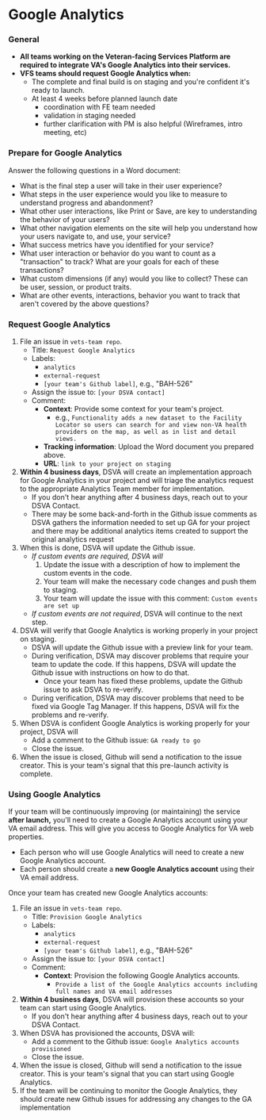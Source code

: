 # Google Analytics

### General

* **All teams working on the Veteran-facing Services Platform are required to integrate VA's Google Analytics into their services.**
* **VFS teams should request Google Analytics when:**
  * The complete and final build is on staging and you're confident it's ready to launch.
  * At least 4 weeks before planned launch date
    - coordination with FE team needed
    - validation in staging needed
    - further clarification with PM is also helpful (Wireframes, intro meeting, etc)

### Prepare for Google Analytics

Answer the following questions in a Word document:

* What is the final step a user will take in their user experience?
* What steps in the user experience would you like to measure to understand progress and abandonment?
* What other user interactions, like Print or Save, are key to understanding the behavior of your users?
* What other navigation elements on the site will help you understand how your users navigate to, and use, your service?
* What success metrics have you identified for your service?
* What user interaction or behavior do you want to count as a "transaction" to track? What are your goals for each of these transactions?
* What custom dimensions (if any) would you like to collect? These can be user, session, or product traits.
* What are other events, interactions, behavior you want to track that aren't covered by the above questions?

### Request Google Analytics

1. File an issue in ```vets-team repo```.
    * Title: ```Request Google Analytics```
    * Labels:
      * ```analytics```
      * ```external-request```
      * ```[your team's Github label]```, e.g., "BAH-526"
    * Assign the issue to: ```[your DSVA contact]```
    * Comment:
      * **Context**: Provide some context for your team's project.
        * e.g., ```Functionality adds a new dataset to the Facility Locator so users can search for and view non-VA health providers on the map, as well as in list and detail views.```
      * **Tracking information**: Upload the Word document you prepared above.
      * **URL**: ```link to your project on staging```
1. **Within 4 business days**, DSVA will create an implementation approach for Google Analytics in your project and will triage the analytics request to the appropriate Analytics Team member for implementation.
    * If you don't hear anything after 4 business days, reach out to your DSVA Contact.
    * There may be some back-and-forth in the Github issue comments as DSVA gathers the information needed to set up GA for your project and there may be additional analytics items created to support the original analytics request
1. When this is done, DSVA will update the Github issue.
    * *If custom events are required, DSVA will*
      1. Update the issue with a description of how to implement the custom events in the code.
      1. Your team will make the necessary code changes and push them to staging.
      1. Your team will update the issue with this comment: ```Custom events are set up```
    * *If custom events are not required*, DSVA will continue to the next step.
1. DSVA will verify that Google Analytics is working properly in your project on staging.
    * DSVA will update the Github issue with a preview link for your team.
    * During verification, DSVA may discover problems that require your team to update the code. If this happens, DSVA will update the Github issue with instructions on how to do that.
      * Once your team has fixed these problems, update the Github issue to ask DSVA to re-verify.
    * During verification, DSVA may discover problems that need to be fixed via Google Tag Manager. If this happens, DSVA will fix the problems and re-verify.
1. When DSVA is confident Google Analytics is working properly for your project, DSVA will
    * Add a comment to the Github issue: ```GA ready to go```
    * Close the issue.
1. When the issue is closed, Github will send a notification to the issue creator. This is your team's signal that this pre-launch activity is complete.


### Using Google Analytics

If your team will be continuously improving (or maintaining) the service **after launch,** you'll need to create a Google Analytics account using your VA email address. This will give you access to Google Analytics for VA web properties.

* Each person who will use Google Analytics will need to create a new Google Analytics account.
* Each person should create a **new Google Analytics account** using their VA email address.

Once your team has created new Google Analytics accounts:

1. File an issue in ```vets-team repo```.
    * Title: ```Provision Google Analytics```
    * Labels:
      * ```analytics```
      * ```external-request```
      * ```[your team's Github label]```, e.g., "BAH-526"
    * Assign the issue to: ```[your DSVA contact]```
    * Comment:
      * **Context**: Provision the following Google Analytics accounts.
        * ```Provide a list of the Google Analytics accounts including full names and VA email addresses```
1. **Within 4 business days**, DSVA will provision these accounts so your team can start using Google Analytics.
    * If you don't hear anything after 4 business days, reach out to your DSVA Contact.
1. When DSVA has provisioned the accounts, DSVA will:
    * Add a comment to the Github issue: ```Google Analytics accounts provisioned```
    * Close the issue.
1. When the issue is closed, Github will send a notification to the issue creator. This is your team's signal that you can start using Google Analytics.
1. If the team will be continuing to monitor the Google Analytics, they should create new Github issues for addressing any changes to the GA implementation
